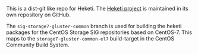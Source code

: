 This is a dist-git like repo for Heketi. The [Heketi project](https://github.com/heketi/heketi) is maintained in its own repository on GitHub.

The `sig-storage7-gluster-common` branch is used for building the heketi packages for the CentOS Storage SIG repositories based on CentOS-7. This maps to the `storage7-gluster-common-el7` build-target in the CentOS Community Build System.
